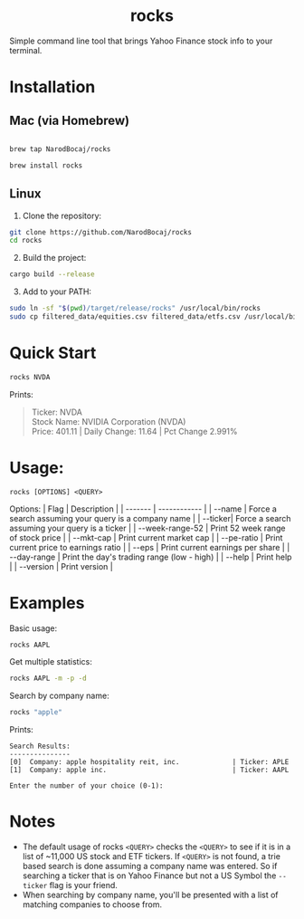 # <center>rocks</center>
Simple command line tool that brings Yahoo Finance stock info to your terminal. 

# Installation

## Mac (via Homebrew)
```bash

brew tap NarodBocaj/rocks
```
```bash
brew install rocks
```

## Linux
1. Clone the repository:
```bash
git clone https://github.com/NarodBocaj/rocks
cd rocks
```

2. Build the project:
```bash
cargo build --release
```

3. Add to your PATH:
```bash
sudo ln -sf "$(pwd)/target/release/rocks" /usr/local/bin/rocks
sudo cp filtered_data/equities.csv filtered_data/etfs.csv /usr/local/bin/
```

# Quick Start
```bash
rocks NVDA
```  

Prints:   

>Ticker: NVDA  
>Stock Name: NVIDIA Corporation (NVDA)  
>Price: 401.11 | Daily Change: 11.64 | Pct Change 2.991%  

# Usage:
  
```rocks [OPTIONS] <QUERY>```

Options:
| Flag    |  Description |
| ------- | ------------ |
| --name  | Force a search assuming your query is a company name |
| --ticker| Force a search assuming your query is a ticker |
| --week-range-52     | Print 52 week range of stock price |
| --mkt-cap           | Print current market cap |
| --pe-ratio          | Print current price to earnings ratio |
| --eps               | Print current earnings per share |
| --day-range         | Print the day's trading range (low - high) |
| --help              | Print help |
| --version           | Print version |

# Examples

Basic usage:
```bash
rocks AAPL
```

Get multiple statistics:
```bash
rocks AAPL -m -p -d
```

Search by company name:
```bash
rocks "apple"
```

Prints:
```
Search Results:
---------------
[0]  Company: apple hospitality reit, inc.             | Ticker: APLE
[1]  Company: apple inc.                               | Ticker: AAPL

Enter the number of your choice (0-1):
```

# Notes
* The default usage of rocks ```<QUERY>``` checks the ```<QUERY>``` to see if it is in a list of ~11,000 US stock and ETF tickers. If ```<QUERY>``` is not found, a trie based search is done assuming a company name was entered. So if searching a ticker that is on Yahoo Finance but not a US Symbol the ```--ticker``` flag is your friend.
* When searching by company name, you'll be presented with a list of matching companies to choose from.
